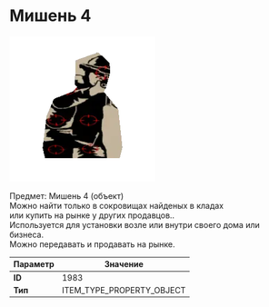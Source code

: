 # Мишень 4

![Item Image](../img/1983.webp?raw=true)

Предмет: Мишень 4 (объект)<br>Можно найти только в сокровищах найденых в кладах<br>или купить на рынке у других продавцов..<br>Используется для установки возле или внутри своего дома или бизнеса.<br>Можно передавать и продавать на рынке.


| Параметр | Значение |
|----------|----------|
| **ID** | 1983 |
| **Тип** | ITEM_TYPE_PROPERTY_OBJECT |

